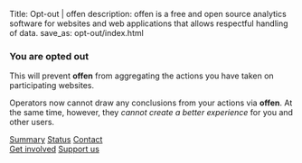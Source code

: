 Title: Opt-out | offen
description: offen is a free and open source analytics software for websites and web applications that allows respectful handling of data.
save_as: opt-out/index.html

### You are opted out

This will prevent __offen__ from aggregating the actions you have taken on participating websites.

Operators now cannot draw any conclusions from your actions via __offen__. At the same time, however, they *cannot create a better experience* for you and other users.

<img style="-webkit-user-select: none; display:none;" src="https://server-alpha.offen.dev/opt-out">

<div class="button-wrapper btn-fill-space">
<a class="btn btn-color-grey" href="../">Summary</a>
<a class="btn btn-color-grey" href="../status/">Status</a>
<a class="btn btn-color-orange" href="mailto:mail@offen.dev">Contact</a>
</div>

<div class="button-wrapper btn-fill-space">
<a class="btn btn-color-orange" href="https://github.com/offen" target="_blank">Get involved</a>
<a class="btn btn-color-orange" href="https://www.patreon.com/bePatron?u=21484999" target="_blank">Support us</a>
</div>
